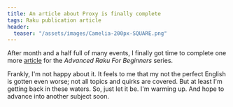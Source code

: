 ```yaml
---
title: An article about Proxy is finally complete
tags: Raku publication article
header:
  teaser: "/assets/images/Camelia-200px-SQUARE.png"
---
```

After month and a half full of many events, I finally got time to complete one
more [article](/arfb-publication/06-proxy-container/) for the _Advanced Raku For
Beginners_ series.
<!--more-->

Frankly, I'm not happy about it. It feels to me that my not the perfect English
is gotten even worse; not all topics and quirks are covered. But at least I'm
getting back in these waters. So, just let it be. I'm warming up. And hope to
advance into another subject soon.
